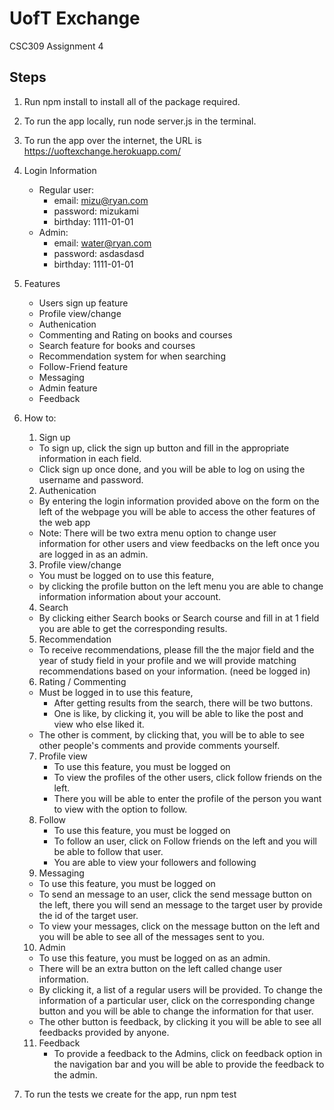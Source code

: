 # UofT Exchange
CSC309 Assignment 4

## Steps
1. Run npm install to install all of the package required.
2. To run the app locally, run node server.js in the terminal.
3. To run the app over the internet, the URL is https://uoftexchange.herokuapp.com/
4. Login Information
	- Regular user:
		- email: mizu@ryan.com
		- password: mizukami
		- birthday: 1111-01-01
	- Admin:
		- email: water@ryan.com
		- password: asdasdasd
		- birthday: 1111-01-01
5. Features
   - Users sign up feature
   - Profile view/change
   - Authenication
   - Commenting and Rating on books and courses
   - Search feature for books and courses
   - Recommendation system for when searching
   - Follow-Friend feature
   - Messaging
   - Admin feature
   - Feedback
6. How to:
   1. Sign up
   	- To sign up, click the sign up button and fill in the appropriate information in each field.
	- Click sign up once done, and you will be able to log on using the username and password.
   2. Authenication
   	- By entering the login information provided above on the form on the left of the webpage you will be able to access the other features of the web app
	- Note: There will be two extra menu option to change user information for other users and view feedbacks on the left once you are logged in as an admin.
   3. Profile view/change
  	- You must be logged on to use this feature,
   	- by clicking the profile button on the left menu you are able to change information information about your account.
   4. Search
   	- By clicking either Search books or Search course and fill in at 1 field you are able to get the corresponding results.
   5. Recommendation
   	- To receive recommendations, please fill the the major field and the year of study field in your profile and we will provide matching recommendations based on your information. (need be logged in)
   6. Rating / Commenting
   	- Must be logged in to use this feature,
      	- After getting results from the search, there will be two buttons.
      	- One is like, by clicking it, you will be able to like the post and view who else liked it.
	- The other is comment, by clicking that, you will be to able to see other people's comments and provide comments yourself.
   7. Profile view
      	- To use this feature, you must be logged on
      	- To view the profiles of the other users, click follow friends on the left.
      	- There you will be able to enter the profile of the person you want to view with the option to follow.
   8. Follow
      	- To use this feature, you must be logged on
      	- To follow an user, click on Follow friends on the left and you will be able to follow that user.
      	- You are able to view your followers and following
   9. Messaging
   	- To use this feature, you must be logged on
   	- To send an message to an user, click the send message button on the left, there you will send an message to the target user by provide the id of the target user.
   	- To view your messages, click on the message button on the left and you will be able to see all of the messages sent to you.
   10. Admin
   	- To use this feature, you must be logged on as an admin.
   	- There will be an extra button on the left called change user information.
   	- By clicking it, a list of a regular users will be provided. To change the information of a particular user, click on the corresponding change button and you will be able to change the information for that user.
   	- The other button is feedback, by clicking it you will be able to see all feedbacks provided by anyone.
   11. Feedback
      	- To provide a feedback to the Admins, click on feedback option in the navigation bar and you will be able to provide the feedback to the admin.

6. To run the tests we create for the app, run npm test









